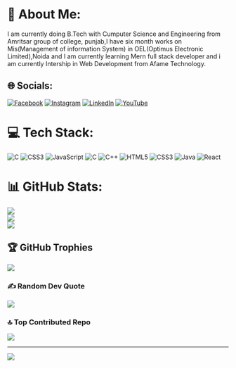 # 💫 About Me:
I am currently doing B.Tech with Cumputer Science and Engineering from Amritsar group of college, punjab,I have six month works on Mis(Management of information System) in OEL(Optimus Electronic Limited),Noida and I am currently learning Mern full stack developer and i am currently Intership in Web Development from Afame Technology.  <br>


## 🌐 Socials:
[![Facebook](https://img.shields.io/badge/Facebook-%231877F2.svg?logo=Facebook&logoColor=white)](https://facebook.com/Kyamu ) [![Instagram](https://img.shields.io/badge/Instagram-%23E4405F.svg?logo=Instagram&logoColor=white)](https://instagram.com/Jittu.14) [![LinkedIn](https://img.shields.io/badge/LinkedIn-%230077B5.svg?logo=linkedin&logoColor=white)](https://linkedin.com/in/linkedin.com/in/kyamudin-ansari-66a628250) [![YouTube](https://img.shields.io/badge/YouTube-%23FF0000.svg?logo=YouTube&logoColor=white)](https://youtube.com/@Jittu.14) 

# 💻 Tech Stack:
![C](https://img.shields.io/badge/c-%2300599C.svg?style=flat-square&logo=c&logoColor=white) ![CSS3](https://img.shields.io/badge/css3-%231572B6.svg?style=flat-square&logo=css3&logoColor=white) ![JavaScript](https://img.shields.io/badge/javascript-%23323330.svg?style=flat-square&logo=javascript&logoColor=%23F7DF1E) ![C](https://img.shields.io/badge/c-%2300599C.svg?style=flat-square&logo=c&logoColor=white) ![C++](https://img.shields.io/badge/c++-%2300599C.svg?style=flat-square&logo=c%2B%2B&logoColor=white) ![HTML5](https://img.shields.io/badge/html5-%23E34F26.svg?style=flat-square&logo=html5&logoColor=white) ![CSS3](https://img.shields.io/badge/css3-%231572B6.svg?style=flat-square&logo=css3&logoColor=white) ![Java](https://img.shields.io/badge/java-%23ED8B00.svg?style=flat-square&logo=openjdk&logoColor=white) ![React](https://img.shields.io/badge/react-%2320232a.svg?style=flat-square&logo=react&logoColor=%2361DAFB)
# 📊 GitHub Stats:
![](https://github-readme-stats.vercel.app/api?username=kyamudin&theme=radical&hide_border=true&include_all_commits=false&count_private=false)<br/>
![](https://github-readme-streak-stats.herokuapp.com/?user=kyamudin&theme=radical&hide_border=true)<br/>
![](https://github-readme-stats.vercel.app/api/top-langs/?username=kyamudin&theme=radical&hide_border=true&include_all_commits=false&count_private=false&layout=compact)

## 🏆 GitHub Trophies
![](https://github-profile-trophy.vercel.app/?username=kyamudin&theme=alduin&no-frame=true&no-bg=false&margin-w=4)

### ✍️ Random Dev Quote
![](https://quotes-github-readme.vercel.app/api?type=vetical&theme=merko)

### 🔝 Top Contributed Repo
![](https://github-contributor-stats.vercel.app/api?username=kyamudin&limit=5&theme=dark&combine_all_yearly_contributions=true)

---
[![](https://visitcount.itsvg.in/api?id=kyamudin&icon=4&color=1)](https://visitcount.itsvg.in)

<!-- Proudly created with GPRM ( https://gprm.itsvg.in ) -->
